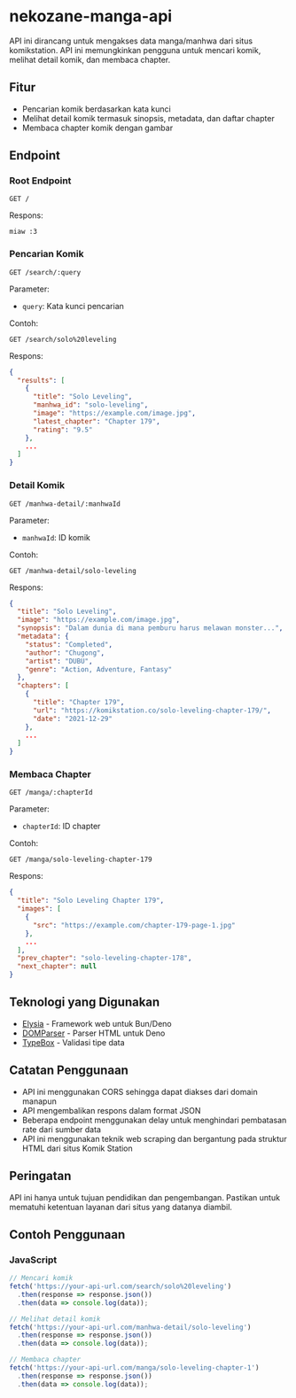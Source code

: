 # nekozane-manga-api

API ini dirancang untuk mengakses data manga/manhwa dari situs komikstation. API ini memungkinkan pengguna untuk mencari komik, melihat detail komik, dan membaca chapter.

## Fitur

- Pencarian komik berdasarkan kata kunci
- Melihat detail komik termasuk sinopsis, metadata, dan daftar chapter
- Membaca chapter komik dengan gambar

## Endpoint

### Root Endpoint

```
GET /
```

Respons:
```
miaw :3
```

### Pencarian Komik

```
GET /search/:query
```

Parameter:
- `query`: Kata kunci pencarian

Contoh:
```
GET /search/solo%20leveling
```

Respons:
```json
{
  "results": [
    {
      "title": "Solo Leveling",
      "manhwa_id": "solo-leveling",
      "image": "https://example.com/image.jpg",
      "latest_chapter": "Chapter 179",
      "rating": "9.5"
    },
    ...
  ]
}
```

### Detail Komik

```
GET /manhwa-detail/:manhwaId
```

Parameter:
- `manhwaId`: ID komik

Contoh:
```
GET /manhwa-detail/solo-leveling
```

Respons:
```json
{
  "title": "Solo Leveling",
  "image": "https://example.com/image.jpg",
  "synopsis": "Dalam dunia di mana pemburu harus melawan monster...",
  "metadata": {
    "status": "Completed",
    "author": "Chugong",
    "artist": "DUBU",
    "genre": "Action, Adventure, Fantasy"
  },
  "chapters": [
    {
      "title": "Chapter 179",
      "url": "https://komikstation.co/solo-leveling-chapter-179/",
      "date": "2021-12-29"
    },
    ...
  ]
}
```

### Membaca Chapter

```
GET /manga/:chapterId
```

Parameter:
- `chapterId`: ID chapter

Contoh:
```
GET /manga/solo-leveling-chapter-179
```

Respons:
```json
{
  "title": "Solo Leveling Chapter 179",
  "images": [
    {
      "src": "https://example.com/chapter-179-page-1.jpg"
    },
    ...
  ],
  "prev_chapter": "solo-leveling-chapter-178",
  "next_chapter": null
}
```

## Teknologi yang Digunakan

- [Elysia](https://elysiajs.com/) - Framework web untuk Bun/Deno
- [DOMParser](https://deno.land/x/deno_dom/deno-dom-wasm.ts) - Parser HTML untuk Deno
- [TypeBox](https://github.com/sinclairzx81/typebox) - Validasi tipe data

## Catatan Penggunaan

- API ini menggunakan CORS sehingga dapat diakses dari domain manapun
- API mengembalikan respons dalam format JSON
- Beberapa endpoint menggunakan delay untuk menghindari pembatasan rate dari sumber data
- API ini menggunakan teknik web scraping dan bergantung pada struktur HTML dari situs Komik Station

## Peringatan

API ini hanya untuk tujuan pendidikan dan pengembangan. Pastikan untuk mematuhi ketentuan layanan dari situs yang datanya diambil.

## Contoh Penggunaan

### JavaScript

```javascript
// Mencari komik
fetch('https://your-api-url.com/search/solo%20leveling')
  .then(response => response.json())
  .then(data => console.log(data));

// Melihat detail komik
fetch('https://your-api-url.com/manhwa-detail/solo-leveling')
  .then(response => response.json())
  .then(data => console.log(data));

// Membaca chapter
fetch('https://your-api-url.com/manga/solo-leveling-chapter-1')
  .then(response => response.json())
  .then(data => console.log(data));
```
